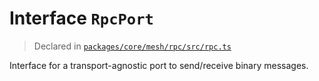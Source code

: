 # Interface `RpcPort`
> Declared in [`packages/core/mesh/rpc/src/rpc.ts`](.)

Interface for a transport-agnostic port to send/receive binary messages.
